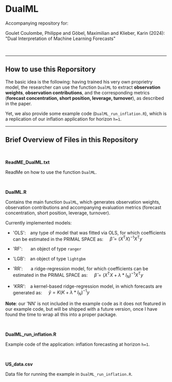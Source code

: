 # DualML #
Accompanying repository for: 

Goulet Coulombe, Philippe and Göbel, Maximilian and Klieber, Karin (2024): "Dual Interpretation of Machine Learning Forecasts"

<br>

<hr>

## How to use this Reporsitory

The basic idea is the following: having trained his very own proprietry model, the researcher can use the function ``DualML`` to extract **observation weights**, **observation contributions**, and the corresponding metrics (**forecast concentration, short position, leverage, turnover**), as described in the paper.

Yet, we also provide some example code (``DualML_run_inflation.R``), which is a replication of our inflation application for horizon ``h=1``.

<hr>

## Brief Overview of Files in this Repository ##

<br>

**ReadME_DualML.txt**

ReadMe on how to use the function ``DualML``.

<br>

**DualML.R**

Contains the main function ``DualML``, which generates observation weights, observation contributions and accompanying evaluation metrics (forecast concentration, short position, leverage, turnover).

Currently implemented models:

 - 'OLS':&emsp;any type of model that was fitted via OLS, for which coefficients can be estimated in the PRIMAL SPACE as: $\quad \hat{\beta} = (X^\mathrm{T} X)^{-1} X^\mathrm{T}y$

 - 'RF':&emsp;&ensp;&nbsp;an object of type ``ranger``

 - 'LGB':&emsp;an object of type ``lightgbm``

 - 'RR':&emsp;&ensp;&nbsp;a ridge-regression model, for which coefficients can be estimated in the PRIMAL SPACE as: $\quad \hat{\beta} = (X^\mathrm{T}X + \lambda*I_N)^{-1} X^\mathrm{T}y$

 - 'KRR':&emsp;a kernel-based ridge-regression model, in which forecasts are generated as: $\quad \hat{y} = K\left(K + \lambda*I_N\right)^{-1} y$


**Note**: our 'NN' is not included in the example code as it does not featured in our example code, but will be shipped with a future version, once I have found the time to wrap all this into a proper package.

<br>
    
**DualML_run_inflation.R**

Example code of the application: inflation forecasting at horizon ``h=1``.

<br>
  
**US_data.csv**

Data file for running the example in ``DualML_run_inflation.R``.


